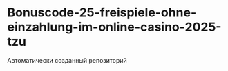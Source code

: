 # Bonuscode-25-freispiele-ohne-einzahlung-im-online-casino-2025-tzu
Автоматически созданный репозиторий
